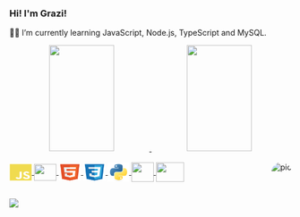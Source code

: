 ### Hi! I'm Grazi!
👩‍💻 I’m currently learning JavaScript, Node.js, TypeScript and MySQL.
<div align="center">
  <a href="https://github.com/gramedsant">
  <img height="190em" width="48%" src="https://github-readme-stats.vercel.app/api?username=gramedsant&show_icons=true&include_all_commits&theme=chartreuse-dark&include_all_commits=true&count_private=true"/>
  <img height="190em" width="48%" src="https://github-readme-stats.vercel.app/api/top-langs/?username=gramedsant&layout=compact&langs_count=7&theme=chartreuse-dark"/>
</div>
<div style="display: inline_block"><br>
  <img align="center" alt="Js" height="30" width="40" src="https://raw.githubusercontent.com/devicons/devicon/master/icons/javascript/javascript-plain.svg">
  <img align="center" height="30" width="40" src="https://cdn.jsdelivr.net/gh/devicons/devicon/icons/typescript/typescript-original.svg"/>
  <img align="center" alt="HTML" height="30" width="40" src="https://raw.githubusercontent.com/devicons/devicon/master/icons/html5/html5-original.svg">
  <img align="center" alt="CSS" height="30" width="40" src="https://raw.githubusercontent.com/devicons/devicon/master/icons/css3/css3-original.svg">
  <img align="center" alt="Python" height="35" width="38" src="https://raw.githubusercontent.com/devicons/devicon/master/icons/python/python-original.svg">
  <img align="center" height="35" width="40" src="https://cdn.jsdelivr.net/gh/devicons/devicon/icons/nodejs/nodejs-original.svg"/>
  <img align="center" height="35" width="50" src="https://img.icons8.com/color/48/000000/mysql-logo.png"/>
  <img align="right" alt="pic" height="150" style="border-radius:50px;" src="https://external-content.duckduckgo.com/iu/?u=https%3A%2F%2Ftse4.mm.bing.net%2Fth%3Fid%3DOIP.5Xogt9yqdgkqAvQXKx7n7gHaHa%26pid%3DApi&f=1">
</div>
  
  ##
  
<div> 
  <a href="https://www.linkedin.com/in/gramedsan" target="_blank"><img src="https://img.shields.io/badge/-LinkedIn-%230077B5?style=for-the-badge&logo=linkedin&logoColor=white" target="_blank"></a>
 
</div>
